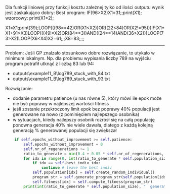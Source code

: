 Dla funkcji liniowej przy funkcji kosztu zależnej tylko od ilości outputu wynik jest zaskakująco dobry:
Best program:  IF(96>X2)X1=31;;print(X1);
wzorcowy: print(X1*2);

X1=X1;print(39);LOOP(((98==42)OR(X1<X2))OR((22<84)OR(X2!=95)))IF(X1*X1+91>X3)LOOP(((49!=X2)OR(84==3))AND((24==14)AND(36>X2)))LOOP(73>X2)LOOP(X6<X4)X2=61;;;X8=83;;;;

------------------------

Problem:
Jeśli GP znalzało stosunkowo dobre rozwiązanie, to utykało w minimum lokalnym. Np. dla problemu wypisania liczby 789 na wyjściu program potrafił utknąć z liczbą 83 lub 94:
- outputs\example11_B\log789_stuck_with_84.txt
- outputs\example11_B\log789_stuck_with_93.txt

Rozwiązanie:
- dodanie parametru patience (u nas równe 5), który mówi ile epok może nie być poprawy w najlepszej wartości fitness
- jeśli zostanie przekroczony limit epok bez poprawy 40% populacji jest generowane na nowo (z pominięciem najlepszego osobnika)
- w sytuacjach, kiiedy najlepszy osobnik rozrósł się na całą populację ponowna generacja 40% nie wiele dawała, dlatego z każdą kolejną generacją % generowanej populacji się zwiększał

```python
    if self.epochs_without_improvement >= self.patience:
        self.epochs_without_improvement = 0
        self.nr_of_regenerations += 1
        ratio_to_generate = min(0.4 + 0.05 * self.nr_of_regenerations, 0.9)
        for idx in range(0, int(ratio_to_generate * self.population_size)):
            if idx == self.best_indiv_idx:
                continue # leave the best indiv
            self.population[idx] = self.create_random_individual()
            program_str = self.generate_program_str(self.population[idx])
            self.fitness[idx] = self.compute_fitness(program_str)
        print(int(ratio_to_generate * self.population_size), "  generated again")
```
